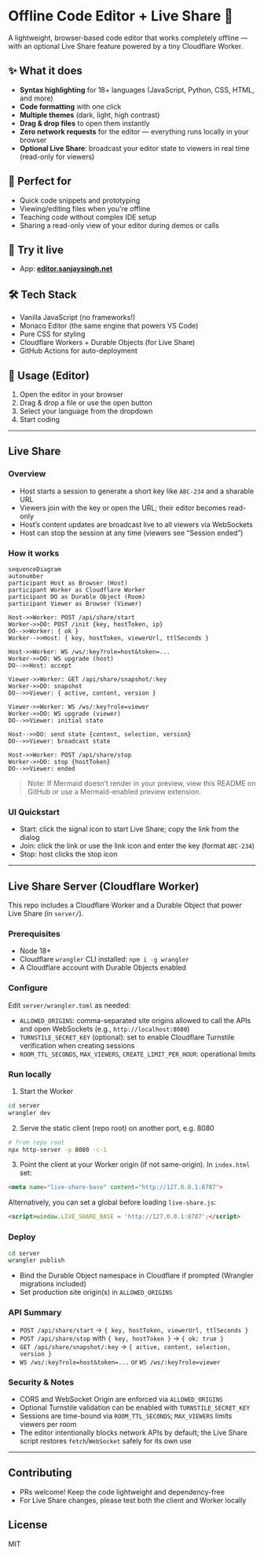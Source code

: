 # Offline Code Editor + Live Share 🚀

A lightweight, browser-based code editor that works completely offline — with an optional Live Share feature powered by a tiny Cloudflare Worker.

## ✨ What it does

- **Syntax highlighting** for 18+ languages (JavaScript, Python, CSS, HTML, and more)
- **Code formatting** with one click
- **Multiple themes** (dark, light, high contrast)
- **Drag & drop files** to open them instantly
- **Zero network requests** for the editor — everything runs locally in your browser
- **Optional Live Share**: broadcast your editor state to viewers in real time (read-only for viewers)

## 🎯 Perfect for

- Quick code snippets and prototyping
- Viewing/editing files when you're offline
- Teaching code without complex IDE setup
- Sharing a read-only view of your editor during demos or calls

## 🚀 Try it live

- App: **[editor.sanjaysingh.net](https://editor.sanjaysingh.net)**

## 🛠️ Tech Stack

- Vanilla JavaScript (no frameworks!)
- Monaco Editor (the same engine that powers VS Code)
- Pure CSS for styling
- Cloudflare Workers + Durable Objects (for Live Share)
- GitHub Actions for auto-deployment

## 📝 Usage (Editor)

1. Open the editor in your browser
2. Drag & drop a file or use the open button
3. Select your language from the dropdown
4. Start coding

---

## Live Share

### Overview
- Host starts a session to generate a short key like `ABC-234` and a sharable URL
- Viewers join with the key or open the URL; their editor becomes read-only
- Host’s content updates are broadcast live to all viewers via WebSockets
- Host can stop the session at any time (viewers see “Session ended”)

### How it works
```mermaid
sequenceDiagram
autonumber
participant Host as Browser (Host)
participant Worker as Cloudflare Worker
participant DO as Durable Object (Room)
participant Viewer as Browser (Viewer)

Host->>Worker: POST /api/share/start
Worker->>DO: POST /init {key, hostToken, ip}
DO-->>Worker: { ok }
Worker-->>Host: { key, hostToken, viewerUrl, ttlSeconds }

Host->>Worker: WS /ws/:key?role=host&token=...
Worker->>DO: WS upgrade (host)
DO-->>Host: accept

Viewer->>Worker: GET /api/share/snapshot/:key
Worker->>DO: snapshot
DO-->>Viewer: { active, content, version }

Viewer->>Worker: WS /ws/:key?role=viewer
Worker->>DO: WS upgrade (viewer)
DO-->>Viewer: initial state

Host-->>DO: send state {content, selection, version}
DO-->>Viewer: broadcast state

Host->>Worker: POST /api/share/stop
Worker->>DO: stop {hostToken}
DO-->>Viewer: ended
```

> Note: If Mermaid doesn’t render in your preview, view this README on GitHub or use a Mermaid-enabled preview extension.


### UI Quickstart
- Start: click the signal icon to start Live Share; copy the link from the dialog
- Join: click the link or use the link icon and enter the key (format `ABC-234`)
- Stop: host clicks the stop icon

---

## Live Share Server (Cloudflare Worker)

This repo includes a Cloudflare Worker and a Durable Object that power Live Share (in `server/`).

### Prerequisites
- Node 18+
- Cloudflare `wrangler` CLI installed: `npm i -g wrangler`
- A Cloudflare account with Durable Objects enabled

### Configure
Edit `server/wrangler.toml` as needed:
- `ALLOWED_ORIGINS`: comma-separated site origins allowed to call the APIs and open WebSockets (e.g., `http://localhost:8080`)
- `TURNSTILE_SECRET_KEY` (optional): set to enable Cloudflare Turnstile verification when creating sessions
- `ROOM_TTL_SECONDS`, `MAX_VIEWERS`, `CREATE_LIMIT_PER_HOUR`: operational limits

### Run locally
1) Start the Worker

```sh
cd server
wrangler dev
```

2) Serve the static client (repo root) on another port, e.g. 8080

```sh
# from repo root
npx http-server -p 8080 -c-1
```

3) Point the client at your Worker origin (if not same-origin). In `index.html` set:

```html
<meta name="live-share-base" content="http://127.0.0.1:8787">
```

Alternatively, you can set a global before loading `live-share.js`:

```html
<script>window.LIVE_SHARE_BASE = 'http://127.0.0.1:8787';</script>
```

### Deploy
```sh
cd server
wrangler publish
```
- Bind the Durable Object namespace in Cloudflare if prompted (Wrangler migrations included)
- Set production site origin(s) in `ALLOWED_ORIGINS`

### API Summary
- `POST /api/share/start` → `{ key, hostToken, viewerUrl, ttlSeconds }`
- `POST /api/share/stop` with `{ key, hostToken }` → `{ ok: true }`
- `GET /api/share/snapshot/:key` → `{ active, content, selection, version }`
- `WS /ws/:key?role=host&token=...` or `WS /ws/:key?role=viewer`

### Security & Notes
- CORS and WebSocket Origin are enforced via `ALLOWED_ORIGINS`
- Optional Turnstile validation can be enabled with `TURNSTILE_SECRET_KEY`
- Sessions are time-bound via `ROOM_TTL_SECONDS`; `MAX_VIEWERS` limits viewers per room
- The editor intentionally blocks network APIs by default; the Live Share script restores `fetch`/`WebSocket` safely for its own use

---

## Contributing
- PRs welcome! Keep the code lightweight and dependency-free
- For Live Share changes, please test both the client and Worker locally

## License
MIT

